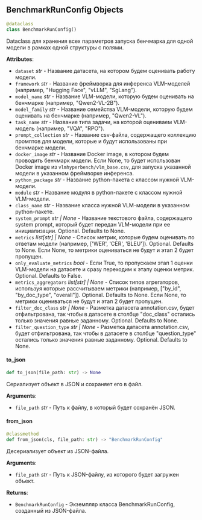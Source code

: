 ## BenchmarkRunConfig Objects

```python
@dataclass
class BenchmarkRunConfig()
```

Dataclass для хранения всех параметров запуска бенчмарка для одной модели в рамках одной структуры с полями.

**Attributes**:

- `dataset` _str_ - Название датасета, на котором будем оценивать работу модели.
- `framework` _str_ - Название фреймворка для инференса VLM-моделей (например, "Hugging Face", "vLLM", "SgLang").
- `model_name` _str_ - Название VLM-модели, которую будем оценивать на бенчмарке (например, "Qwen2-VL-2B").
- `model_family` _str_ - Название семейства VLM-модели, которую будем оценивать на бенчмарке
  (например, "Qwen2-VL").
- `task_name` _str_ - Название типа задачи, на которой оцениваем VLM-модель (например, "VQA", "RPO").
- `prompt_collection` _str_ - Название csv-файла, содержащего коллекцию промптов для модели,
  которые и будут использованы при бенчмарке модели.
- `docker_image` _str_ - Название Docker image, в котором будем проводить бенчмарк модели.
  Если None, то будет использован Docker image из `vlmhyperbench/vlm_base.csv`,
  для запуска указанной модели в указанном фреймворке инференса.
- `python_package` _str_ - Название python-пакета с классом нужной VLM-модели.
- `module` _str_ - Название модуля в python-пакете с классом нужной VLM-модели.
- `class_name` _str_ - Название класса нужной VLM-модели в указанном python-пакете.
- `system_prompt` _str | None_ - Название текстового файла, содержащего system prompt,
  который будет передан VLM-модели при ее инициализации. Optional.
  Defaults to None.
- `metrics` _list[str] | None_ - Список метрик, которые будем оценивать по ответам модели
  (например, ['WER', 'CER', 'BLEU']). Optional. Defaults to None.
  Если None, то метрики оцениваться не будут и этап 2 будет пропущен.
- `only_evaluate_metrics` _bool_ - Если True, то пропускаем этап 1 оценки VLM-модели на датасете
  и сразу переходим к этапу оценки метрик. Optional.
  Defaults to False.
- `metrics_aggregators` _list[str] | None_ - Список типов агрегаторов, используя которые рассчитываем метрики
  (например, ["by_id", "by_doc_type", "overall"]). Optional. Defaults to None.
  Если None, то метрики оцениваться не будут и этап 2 будет пропущен.
- `filter_doc_class` _str | None_ - Разметка датасета annotation.csv, будет отфильтрована, так чтобы
  в датасете в столбце "doc_class" остались только значения равные заданному. Optional. Defaults to None.
- `filter_question_type` _str | None_ - Разметка датасета annotation.csv, будет отфильтрована, так чтобы
  в датасете в столбце "question_type" остались только значения равные заданному. Optional. Defaults to None.

<a id="benchmark_run_config.benchmark_run_config.benchmark_run_config.BenchmarkRunConfig.to_json"></a>

#### to\_json

```python
def to_json(file_path: str) -> None
```

Сериализует объект в JSON и сохраняет его в файл.

**Arguments**:

- `file_path` _str_ - Путь к файлу, в который будет сохранён JSON.

<a id="benchmark_run_config.benchmark_run_config.benchmark_run_config.BenchmarkRunConfig.from_json"></a>

#### from\_json

```python
@classmethod
def from_json(cls, file_path: str) -> "BenchmarkRunConfig"
```

Десериализует объект из JSON-файла.

**Arguments**:

- `file_path` _str_ - Путь к JSON-файлу, из которого будет загружен объект.
  

**Returns**:

- `BenchmarkRunConfig` - Экземпляр класса BenchmarkRunConfig, созданный из JSON-файла.

